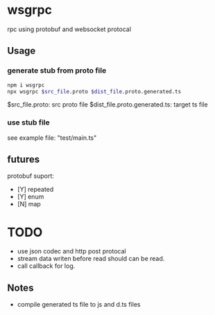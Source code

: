 # wsgrpc

rpc using protobuf and websocket protocal

## Usage

### generate stub from proto file

```bash
npm i wsgrpc
npx wsgrpc $src_file.proto $dist_file.proto.generated.ts
```

$src_file.proto: src proto file
$dist_file.proto.generated.ts: target ts file

### use stub file

see example file: "test/main.ts"

## futures

protobuf suport:

- [Y] repeated
- [Y] enum
- [N] map

# TODO

- use json codec and http post protocal
- stream data writen before read should can be read.
- call callback for log.

## Notes

- compile generated ts file to js and d.ts files
